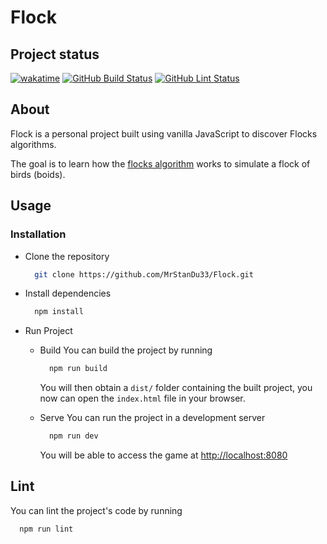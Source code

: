 # Flock

## Project status

[![wakatime](https://wakatime.com/badge/user/06011a48-a97d-4bc2-a58e-60ce7ff5a743/project/c21bd0aa-4cce-49f0-8528-1585675f2acc.svg)](https://wakatime.com/badge/user/06011a48-a97d-4bc2-a58e-60ce7ff5a743/project/c21bd0aa-4cce-49f0-8528-1585675f2acc)
[![GitHub Build Status](https://github.com/MrStanDu33/Flock/actions/workflows/build.yml/badge.svg)](https://github.com/MrStanDu33/Flock/actions/workflows/build.yml)
[![GitHub Lint Status](https://github.com/MrStanDu33/Flock/actions/workflows/lint.yml/badge.svg)](https://github.com/MrStanDu33/Flock/actions/workflows/lint.yml)

## About

Flock is a personal project built using vanilla JavaScript to discover Flocks algorithms.

The goal is to learn how the [flocks algorithm](https://www.red3d.com/cwr/boids/) works to simulate a flock of birds (boids).

## Usage

### Installation

- Clone the repository

  ```sh
    git clone https://github.com/MrStanDu33/Flock.git
  ```

- Install dependencies

  ```sh
    npm install
  ```

- Run Project

  - Build
    You can build the project by running

    ```sh
      npm run build
    ```

    You will then obtain a `dist/` folder containing the built project, you now can open the `index.html` file in your browser.

  - Serve
    You can run the project in a development server

    ```sh
      npm run dev
    ```

    You will be able to access the game at [http://localhost:8080](http://localhost:8080)

## Lint

You can lint the project's code by running

```sh
  npm run lint
```
